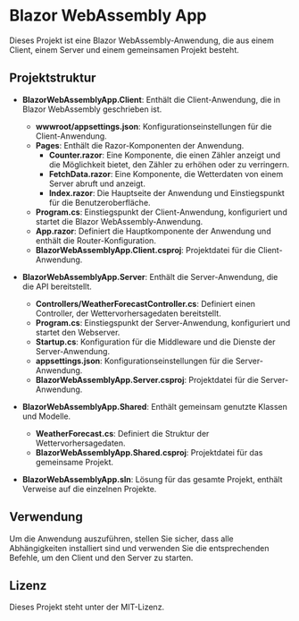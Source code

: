 # Blazor WebAssembly App

Dieses Projekt ist eine Blazor WebAssembly-Anwendung, die aus einem Client, einem Server und einem gemeinsamen Projekt besteht. 

## Projektstruktur

- **BlazorWebAssemblyApp.Client**: Enthält die Client-Anwendung, die in Blazor WebAssembly geschrieben ist.
  - **wwwroot/appsettings.json**: Konfigurationseinstellungen für die Client-Anwendung.
  - **Pages**: Enthält die Razor-Komponenten der Anwendung.
    - **Counter.razor**: Eine Komponente, die einen Zähler anzeigt und die Möglichkeit bietet, den Zähler zu erhöhen oder zu verringern.
    - **FetchData.razor**: Eine Komponente, die Wetterdaten von einem Server abruft und anzeigt.
    - **Index.razor**: Die Hauptseite der Anwendung und Einstiegspunkt für die Benutzeroberfläche.
  - **Program.cs**: Einstiegspunkt der Client-Anwendung, konfiguriert und startet die Blazor WebAssembly-Anwendung.
  - **App.razor**: Definiert die Hauptkomponente der Anwendung und enthält die Router-Konfiguration.
  - **BlazorWebAssemblyApp.Client.csproj**: Projektdatei für die Client-Anwendung.

- **BlazorWebAssemblyApp.Server**: Enthält die Server-Anwendung, die die API bereitstellt.
  - **Controllers/WeatherForecastController.cs**: Definiert einen Controller, der Wettervorhersagedaten bereitstellt.
  - **Program.cs**: Einstiegspunkt der Server-Anwendung, konfiguriert und startet den Webserver.
  - **Startup.cs**: Konfiguration für die Middleware und die Dienste der Server-Anwendung.
  - **appsettings.json**: Konfigurationseinstellungen für die Server-Anwendung.
  - **BlazorWebAssemblyApp.Server.csproj**: Projektdatei für die Server-Anwendung.

- **BlazorWebAssemblyApp.Shared**: Enthält gemeinsam genutzte Klassen und Modelle.
  - **WeatherForecast.cs**: Definiert die Struktur der Wettervorhersagedaten.
  - **BlazorWebAssemblyApp.Shared.csproj**: Projektdatei für das gemeinsame Projekt.

- **BlazorWebAssemblyApp.sln**: Lösung für das gesamte Projekt, enthält Verweise auf die einzelnen Projekte.

## Verwendung

Um die Anwendung auszuführen, stellen Sie sicher, dass alle Abhängigkeiten installiert sind und verwenden Sie die entsprechenden Befehle, um den Client und den Server zu starten. 

## Lizenz

Dieses Projekt steht unter der MIT-Lizenz.